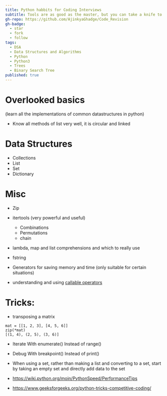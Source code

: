 ```yaml
---
title: Python habbits for Coding Interviews
subtitle: Tools are as good as the master, but you can take a knife to a sword fight!
gh-repo: https://github.com/AjinkyaGhadge/Code_Revision
gh-badge:
  - star
  - fork
  - follow
tags:
  - DSA
  - Data Structures and Algorithms
  - Python
  - Python3
  - Trees
  - Binary Search Tree
published: true
---
```


# Overlooked basics

(learn all the implementations of common datastructures in python)

* Know all methods of list very well, it is circular and linked


# Data Structures

* Collections
* List
* Set
* Dictionary



# Misc

* Zip
* itertools (very powerful and useful)
  - Combinations
  - Permutations
  - chain

* lambda, map and list comprehensions and which to really use
* fstring
* Generators for saving memory and time (only suitable for certain situations)
* understanding and using [callable operators](https://python-reference.readthedocs.io/en/latest/docs/operators/#callables-operators)



# Tricks:

* transposing a matrix 
```
mat = [[1, 2, 3], [4, 5, 6]]
zip(*mat)
[(1, 4), (2, 5), (3, 6)]

```

* Iterate With enumerate() Instead of range()

* Debug With breakpoint() Instead of print()

* When using a set, rather than making a list and converting to a set, start by taking an empty set and directly add data to the set

* https://wiki.python.org/moin/PythonSpeed/PerformanceTips

* https://www.geeksforgeeks.org/python-tricks-competitive-coding/

